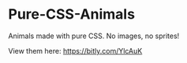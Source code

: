 Pure-CSS-Animals
================

Animals made with pure CSS. No images, no sprites!

View them here: https://bitly.com/YlcAuK